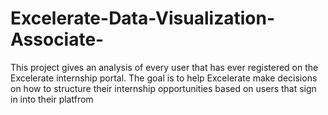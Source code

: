 # Excelerate-Data-Visualization-Associate-
This project gives an analysis of every user that has ever registered on the Excelerate internship portal. The goal is to help Excelerate make decisions on how to structure their internship opportunities based on users that sign in into their platfrom
